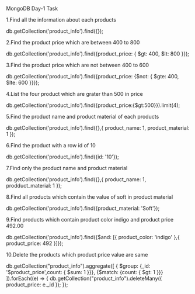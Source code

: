 MongoDB Day-1 Task

1.Find all the information about each products

  db.getCollection('product_info').find({});	

2.Find the product price which are between 400 to 800	

  db.getCollection('product_info').find({product_price: { $gt: 400, $lt: 800 }});

3.Find the product price which are not between 400 to 600

 db.getCollection('product_info').find({product_price: {$not: { $gte: 400, $lte: 600 }}});

4.List the four product which are grater than 500 in price 

  db.getCollection('product_info').find({product_price:{$gt:500}}).limit(4);


5.Find the product name and product material of each products

 db.getCollection('product_info').find({},{ product_name: 1, product_material: 1 });

6.Find the product with a row id of 10

  db.getCollection('product_info').find({id: '10'});

7.Find only the product name and product material

  db.getCollection('product_info').find({},{ product_name: 1, prodduct_material: 1 });

8.Find all products which contain the value of soft in product material 

  db.getCollection('product_info').find({product_material: 'Soft'});

9.Find products which contain product color indigo  and product price 492.00

  db.getCollection('product_info').find({$and: [{ product_color: 'indigo' },{ product_price: 492 }]});

10.Delete the products which product price value are same

  db.getCollection("product_info").aggregate([
{
$group: {_id: '$product_price',count: { $sum: 1 }}},
{$match: {count: { $gt: 1 }}}
]).forEach((e) => {
db.getCollection("product_info").deleteMany({ product_price: e._id });
});

